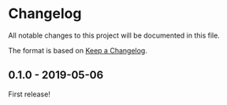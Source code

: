 # Changelog

All notable changes to this project will be documented in this file.

The format is based on [Keep a Changelog](http://keepachangelog.com/).


0.1.0 - 2019-05-06
------------------

First release!
